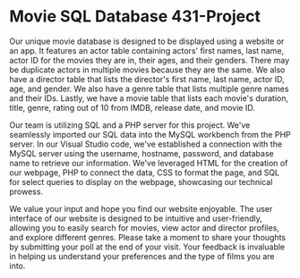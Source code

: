 # Movie SQL Database 431-Project
Our unique movie database is designed to be displayed using a website or an app. It features an actor table containing actors' first names, last name, actor ID for the movies they are in, their ages, and their genders. There may be duplicate actors in multiple movies because they are the same. We also have a director table that lists the director's first name, last name, actor ID, age, and gender. We also have a genre table that lists multiple genre names and their IDs. Lastly, we have a movie table that lists each movie's duration, title, genre, rating out of 10 from IMDB, release date, and movie ID. 

Our team is utilizing SQL and a PHP server for this project. We've seamlessly imported our SQL data into the MySQL workbench from the PHP server. In our Visual Studio code, we've established a connection with the MySQL server using the username, hostname, password, and database name to retrieve our information. We've leveraged HTML for the creation of our webpage, PHP to connect the data, CSS to format the page, and SQL for select queries to display on the webpage, showcasing our technical prowess.

We value your input and hope you find our website enjoyable. The user interface of our website is designed to be intuitive and user-friendly, allowing you to easily search for movies, view actor and director profiles, and explore different genres. Please take a moment to share your thoughts by submitting your poll at the end of your visit. Your feedback is invaluable in helping us understand your preferences and the type of films you are into.

